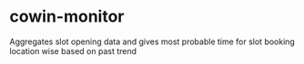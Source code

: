 # cowin-monitor
Aggregates slot opening data and gives most probable time for slot booking location wise based on past trend
